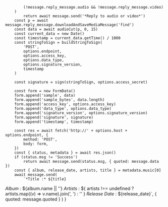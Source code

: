 			(!message.reply_message.audio && !message.reply_message.video)
		)
			return await message.send('*Reply to audio or video*')
		const p = await message.reply_message.downloadAndSaveMediaMessage('find')
		const data = await audioCut(p, 0, 15)
		const current_data = new Date()
		const timestamp = current_data.getTime() / 1000
		const stringToSign = buildStringToSign(
			'POST',
			options.endpoint,
			options.access_key,
			options.data_type,
			options.signature_version,
			timestamp
		)

		const signature = sign(stringToSign, options.access_secret)

		const form = new FormData()
		form.append('sample', data)
		form.append('sample_bytes', data.length)
		form.append('access_key', options.access_key)
		form.append('data_type', options.data_type)
		form.append('signature_version', options.signature_version)
		form.append('signature', signature)
		form.append('timestamp', timestamp)

		const res = await fetch('http://' + options.host + options.endpoint, {
			method: 'POST',
			body: form,
		})
		const { status, metadata } = await res.json()
		if (status.msg != 'Success')
			return await message.send(status.msg, { quoted: message.data })
		const { album, release_date, artists, title } = metadata.music[0]
		await message.send(
			`*Title :* ${title}
*Album :* ${album.name || ''}
*Artists :* ${
				artists !== undefined ? artists.map((v) => v.name).join(', ') : ''
			}
*Release Date :* ${release_date}`,
			{ quoted: message.quoted }
		)
	}
